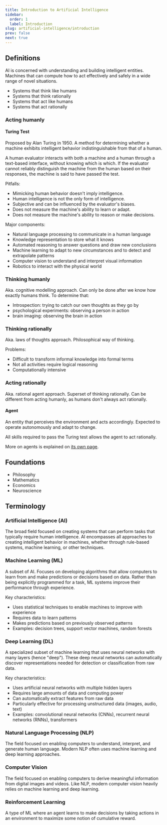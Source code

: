 ```yaml
---
title: Introduction to Artificial Intelligence
sidebar:
  order: 1
  label: Introduction
slug: artificial-intelligence/introduction
prev: false
next: true
---
```


## Definitions

AI is concerned with understanding and building intelligent entities. Machines that can compute how to act effectively and safely in a wide range of novel situations. 

- Systems that think like humans
- Systems that think rationally
- Systems that act like humans
- Systems that act rationally

### Acting humanly

#### Turing Test

Proposed by Alan Turing in 1950. A method for determining whether a machine exhibits intelligent behavior indistinguishable from that of a human.

A human evaluator interacts with both a machine and a human through a text-based interface, without knowing which is which. If the evaluator cannot reliably distinguish the machine from the human based on their responses, the machine is said to have passed the test.

Pitfalls:
- Mimicking human behavior doesn't imply intelligence.
- Human intelligence is not the only form of intelligence.
- Subjective and can be influenced by the evaluator's biases.
- Does not measure the machine's ability to learn or adapt.
- Does not measure the machine's ability to reason or make decisions.

Major components:
- Natural language processing to communicate in a human language
- Knowledge representation to store what it knows
- Automated reasoning to answer questions and draw new conclusions
- Machine learning to adapt to new circumstances and to detect and extrapolate patterns
- Computer vision to understand and interpret visual information
- Robotics to interact with the physical world

### Thinking humanly

Aka. cognitive modelling approach. Can only be done after we know how exactly humans think. To determine that:
- Introspection: trying to catch our own thoughts as they go by
- psychological experiments: observing a person in action
- brain imaging: observing the brain in action

### Thinking rationally

Aka. laws of thoughts approach. Philosophical way of thinking.

Problems:
- Difficult to transform informal knowledge into formal terms
- Not all activities require logical reasoning
- Computationally intensive

### Acting rationally 

Aka. rational agent approach. Superset of thinking rationally. Can be different from acting humanly, as humans don't always act rationally.

#### Agent

An entity that perceives the environment and acts accordingly. Expected to operate autonomously and adapt to change.

All skills required to pass the Turing test allows the agent to act rationally.

More on agents is explained on [its own page](/ai/agents).

## Foundations

- Philosophy
- Mathematics
- Economics
- Neuroscience

## Terminology

### Artificial Intelligence (AI)
The broad field focused on creating systems that can perform tasks that typically require human intelligence. AI encompasses all approaches to creating intelligent behavior in machines, whether through rule-based systems, machine learning, or other techniques.

### Machine Learning (ML)
A subset of AI. Focuses on developing algorithms that allow computers to learn from and make predictions or decisions based on data. Rather than being explicitly programmed for a task, ML systems improve their performance through experience.

Key characteristics:
- Uses statistical techniques to enable machines to improve with experience
- Requires data to learn patterns
- Makes predictions based on previously observed patterns
- Examples: decision trees, support vector machines, random forests

### Deep Learning (DL)
A specialized subset of machine learning that uses neural networks with many layers (hence "deep"). These deep neural networks can automatically discover representations needed for detection or classification from raw data.

Key characteristics:
- Uses artificial neural networks with multiple hidden layers
- Requires large amounts of data and computing power
- Can automatically extract features from raw data
- Particularly effective for processing unstructured data (images, audio, text)
- Examples: convolutional neural networks (CNNs), recurrent neural networks (RNNs), transformers

### Natural Language Processing (NLP)
The field focused on enabling computers to understand, interpret, and generate human language. Modern NLP often uses machine learning and deep learning approaches.

### Computer Vision
The field focused on enabling computers to derive meaningful information from digital images and videos. Like NLP, modern computer vision heavily relies on machine learning and deep learning.

### Reinforcement Learning
A type of ML where an agent learns to make decisions by taking actions in an environment to maximize some notion of cumulative reward.
